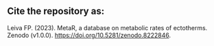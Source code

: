 ## Cite the repository as: 

Leiva FP. (2023). MetaR, a database on metabolic rates of ectotherms. Zenodo (v1.0.0). https://doi.org/10.5281/zenodo.8222846.
